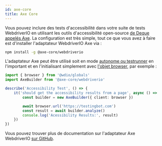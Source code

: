 ```yaml
---
id: axe-core
title: Axe Core
---
```


Vous pouvez inclure des tests d'accessibilité dans votre suite de tests WebdriverIO en utilisant les outils d'accessibilité open-source [de Deque appelés Axe](https://www.deque.com/axe/). La configuration est très simple, tout ce que vous avez à faire est d'installer l'adaptateur WebdriverIO Axe via :

```bash npm2yarn
npm install -g @axe-core/webdriverio
```

L'adaptateur Axe peut être utilisé soit en mode [autonome ou testrunner](/docs/setuptypes) en l'important et en l'initialisant simplement avec [l'objet browser](/docs/api/browser), par exemple :

```ts
import { browser } from '@wdio/globals'
import AxeBuilder from '@axe-core/webdriverio'

describe('Accessibility Test', () => {
    it('should get the accessibility results from a page', async () => {
        const builder = new AxeBuilder({ client: browser })

        await browser.url('https://testingbot.com')
        const result = await builder.analyze()
        console.log('Acessibility Results:', result)
    })
})
```

Vous pouvez trouver plus de documentation sur l'adaptateur Axe WebdriverIO [sur GitHub](https://github.com/dequelabs/axe-core-npm/tree/develop/packages/webdriverio#usage).